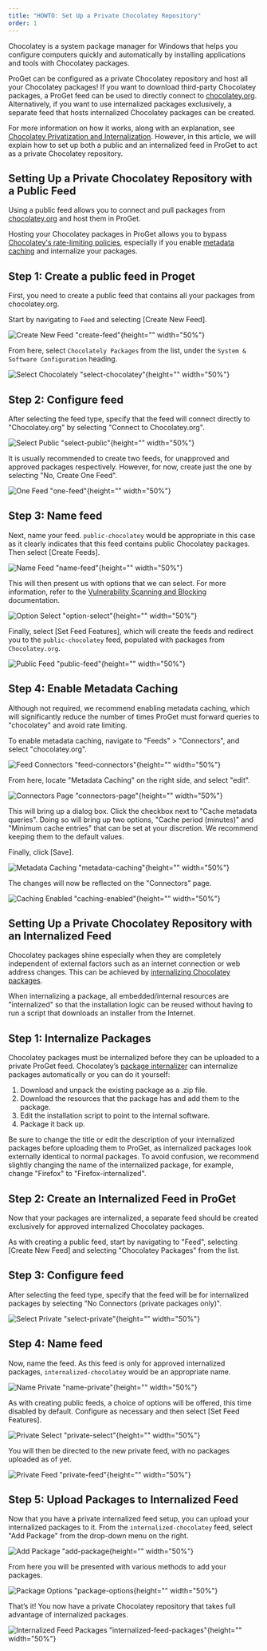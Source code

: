 ```yaml
---
title: "HOWTO: Set Up a Private Chocolatey Repository"
order: 1
---
```


Chocolatey is a system package manager for Windows that helps you configure computers quickly and automatically by installing applications and tools with Chocolatey packages.

ProGet can be configured as a private Chocolatey repository and host all your Chocolatey packages! If you want to download third-party Chocolatey packages, a ProGet feed can be used to directly connect to [chocolatey.org](https://chocolatey.org/). Alternatively, if you want to use internalized packages exclusively, a separate feed that hosts internalized Chocolatey packages can be created.

For more information on how it works, along with an explanation, see [Chocolatey Privatization and Internalization](https://blog.inedo.com/chocolatey/internalization). However, in this article, we will explain how to set up both a public and an internalized feed in ProGet to act as a private Chocolatey repository.

## Setting Up a Private Chocolatey Repository with a Public Feed

Using a public feed allows you to connect and pull packages from [chocolatey.org](https://chocolatey.org/) and host them in ProGet.

Hosting your Chocolatey packages in ProGet allows you to bypass [Chocolatey's rate-limiting policies](https://docs.chocolatey.org/en-us/community-repository/community-packages-disclaimer), especially if you enable [metadata caching](/docs/proget/feeds/connector-overview#connector-caching) and internalize your packages.

## Step 1: Create a public feed in Proget

First, you need to create a public feed that contains all your packages from chocolatey.org.

Start by navigating to `Feed` and selecting [Create New Feed].

![Create New Feed "create-feed"](/resources/docs/proget-feeds-createnewfeed.png){height="" width="50%"}

From here, select `Chocolately Packages` from the list, under the `System & Software Configuration` heading.

![Select Chocolately "select-chocolatey"](/resources/docs/proget-newfeed-chocolateyselect.png){height="" width="50%"}

## Step 2: Configure feed

After selecting the feed type, specify that the feed will connect directly to "Chocolatey.org" by selecting "Connect to Chocolatey.org".

![Select Public "select-public"](/resources/docs/proget-chocolatey-connecttoorg.png){height="" width="50%"}

It is usually recommended to create two feeds, for unapproved and approved packages respectively. However, for now, create just the one by selecting "No, Create One Feed".

![One Feed "one-feed"](/resources/docs/proget-chocolatey-onefeed.png){height="" width="50%"}

## Step 3: Name feed

Next, name your feed. `public-chocolatey` would be appropriate in this case as it clearly indicates that this feed contains public Chocolatey packages. Then select [Create Feeds].

![Name Feed "name-feed"](/resources/docs/proget-chocolatey-namefeed.png){height="" width="50%"}

This will then present us with options that we can select. For more information, refer to the [Vulnerability Scanning and Blocking](/docs/proget/sca/vulnerabilities) documentation.


![Option Select "option-select"](/resources/docs/proget-chocolatey-newoptions.png){height="" width="50%"}

Finally, select [Set Feed Features], which will create the feeds and redirect you to the `public-chocolatey` feed, populated with packages from `Chocolatey.org`.

![Public Feed "public-feed"](/resources/docs/proget-chocolateyfeed.png){height="" width="50%"}

## Step 4: Enable Metadata Caching

Although not required, we recommend enabling metadata caching, which will significantly reduce the number of times ProGet must forward queries to "chocolatey" and avoid rate limiting.

To enable metadata caching, navigate to "Feeds" > "Connectors", and select "chocolatey.org".

![Feed Connectors "feed-connectors"](/resources/docs/proget-feed-chocolatey-connectors.png){height="" width="50%"}

From here, locate "Metadata Caching" on the right side, and select "edit".

![Connectors Page "connectors-page"](/resources/docs/proget-chocolatey-connectors-editcaching.png){height="" width="50%"}

This will bring up a dialog box. Click the checkbox next to "Cache metadata queries". Doing so will bring up two options, "Cache period (minutes)" and "Minimum cache entries" that can be set at your discretion. We recommend keeping them to the default values.

Finally, click [Save].

![Metadata Caching "metadata-caching"](/resources/docs/proget-configuremetadatacaching.png){height="" width="50%"}

The changes will now be reflected on the "Connectors" page.

![Caching Enabled "caching-enabled"](/resources/docs/proget-chocolatey-cachingenabled.png){height="" width="50%"}

## Setting Up a Private Chocolatey Repository with an Internalized Feed

Chocolatey packages shine especially when they are completely independent of external factors such as an internet connection or web address changes. This can be achieved by [internalizing Chocolatey packages](https://blog.chocolatey.org/2016/04/internalize-packages/).

When internalizing a package, all embedded/internal resources are "internalized" so that the installation logic can be reused without having to run a script that downloads an installer from the Internet.

## Step 1: Internalize Packages
Chocolatey packages must be internalized before they can be uploaded to a private ProGet feed. Chocolatey’s [package internalizer](https://docs.chocolatey.org/en-us/features/package-internalizer) can internalize packages automatically or you can do it yourself:

1. Download and unpack the existing package as a .zip file.
2. Download the resources that the package has and add them to the package.
3. Edit the installation script to point to the internal software.
4. Package it back up.

Be sure to change the title or edit the description of your internalized packages before uploading them to ProGet, as internalized packages look externally identical to normal packages. To avoid confusion, we recommend slightly changing the name of the internalized package, for example, change "Firefox" to "Firefox-internalized".

## Step 2: Create an Internalized Feed in ProGet
Now that your packages are internalized, a separate feed should be created exclusively for approved internalized Chocolatey packages.

As with creating a public feed, start by navigating to "Feed", selecting [Create New Feed] and selecting "Chocolatey Packages" from the list.

## Step 3: Configure feed

After selecting the feed type, specify that the feed will be for internalized packages by selecting "No Connectors (private packages only)".

![Select Private "select-private"](/resources/docs/proget-chocolatey-newprivate.png){height="" width="50%"}

## Step 4: Name feed

Now, name the feed. As this feed is only for approved internalized packages, `internalized-chocolatey` would be an appropriate name.

![Name Private "name-private"](/resources/docs/proget-chocolatey-privatename.png){height="" width="50%"}

As with creating public feeds, a choice of options will be offered, this time disabled by default. Configure as necessary and then select [Set Feed Features].

![Private Select "private-select"](/resources/docs/proget-chocolatey-privateoptions.png){height="" width="50%"}

You will then be directed to the new private feed, with no packages uploaded as of yet.

![Private Feed "private-feed"](/resources/docs/proget-chocolateyprivatefeed.png){height="" width="50%"}

## Step 5: Upload Packages to Internalized Feed

Now that you have a private internalized feed setup, you can upload your internalized packages to it. From the `internalized-chocolatey` feed, select "Add Package" from the drop-down menu on the right.

![Add Package "add-package](/resources/docs/proget-chocolateyprivate-addpackageselect.png){height="" width="50%"}

From here you will be presented with various methods to add your packages.

![Package Options "package-options](/resources/docs/proget-chocolatey-addpackage.png){height="" width="50%"}

That’s it! You now have a private Chocolatey repository that takes full advantage of internalized packages.

![Internalized Feed Packages "internalized-feed-packages"](/resources/docs/proget-chocolatey-feedimports.png){height="" width="50%"}